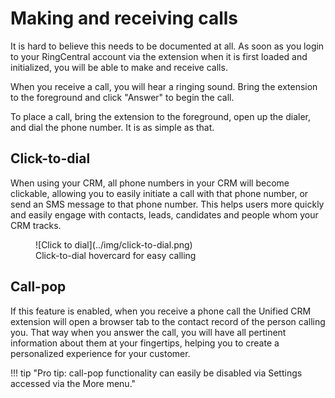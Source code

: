 # Making and receiving calls

It is hard to believe this needs to be documented at all. As soon as you login to your RingCentral account via the extension when it is first loaded and initialized, you will be able to make and receive calls. 

When you receive a call, you will hear a ringing sound. Bring the extension to the foreground and click "Answer" to begin the call.

To place a call, bring the extension to the foreground, open up the dialer, and dial the phone number. It is as simple as that. 

## Click-to-dial

When using your CRM, all phone numbers in your CRM will become clickable, allowing you to easily initiate a call with that phone number, or send an SMS message to that phone number. This helps users more quickly and easily engage with contacts, leads, candidates and people whom your CRM tracks. 

<figure markdown>
  ![Click to dial](../img/click-to-dial.png)
  <figcaption>Click-to-dial hovercard for easy calling</figcaption>
</figure>


## Call-pop

If this feature is enabled, when you receive a phone call the Unified CRM extension will open a browser tab to the contact record of the person calling you. That way when you answer the call, you will have all pertinent information about them at your fingertips, helping you to create a personalized experience for your customer. 

!!! tip "Pro tip: call-pop functionality can easily be disabled via Settings accessed via the More menu."

